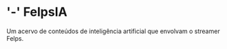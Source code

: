 # '-'      FelpsIA
Um acervo de conteúdos de inteligência artificial que envolvam o streamer Felps.
